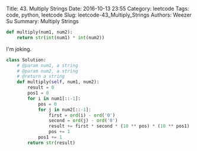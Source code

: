 Title: 43. Multiply Strings 
Date: 2016-10-13 23:55
Category: leetcode
Tags: code, python, leetcode
Slug: leetcode-43_Multiply_Strings 
Authors: Weezer Su
Summary: Multiply Strings

```python
def multiply(num1, num2):
    return str(int(num1) * int(num2))
```

I'm joking.

```python
class Solution:
    # @param num1, a string
    # @param num2, a string
    # @return a string
    def multiply(self, num1, num2):
        result = 0
        pos1 = 0
        for i in num1[::-1]:
            pos = 0
            for j in num2[::-1]:
                first = ord(i) - ord('0')
                second = ord(j) - ord('0')
                result += first * second * (10 ** pos) * (10 ** pos1)
                pos += 1
            pos1 += 1
        return str(result)
```

